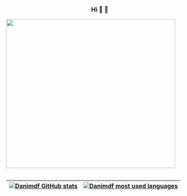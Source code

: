 ### <div align="center"> Hi :cherry_blossom: :milky_way: </div> 


<div class="container">
    <img src="https://user-images.githubusercontent.com/63557097/126560731-e8119f1f-f4d7-4969-83a5-36855d683708.png" width="95%" height="400" />
</div>

<br>

| [![Danimdf GitHub stats](https://github-readme-stats.vercel.app/api?username=Danimdf&count_private=true&show_icons=true&hide=issues&hide_border=true&theme=dracula)](https://github.com/Danimdf?tab=repositories) | [![Danimdf most used languages](https://github-readme-stats.vercel.app/api/top-langs/?username=Danimdf&layout=compact&hide_border=true&theme=dracula)](https://github.com/Danimdf?tab=repositories) |
|:-:|:-:|
